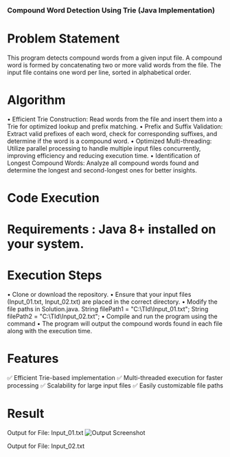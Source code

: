 ### Compound Word Detection Using Trie (Java Implementation)

# Problem Statement
This program detects compound words from a given input file. A compound word is formed by concatenating two or more valid words from the file. The input file contains one word per line, sorted in alphabetical order.

# Algorithm
• Efficient Trie Construction: Read words from the file and insert them into a Trie for optimized lookup and prefix matching.
• Prefix and Suffix Validation: Extract valid prefixes of each word, check for corresponding suffixes, and determine if the word is a compound word.
• Optimized Multi-threading: Utilize parallel processing to handle multiple input files concurrently, improving efficiency and reducing execution time.
• Identification of Longest Compound Words: Analyze all compound words found and determine the longest and second-longest ones for better insights.

# Code Execution
# Requirements  : Java 8+ installed on your system.

# Execution Steps
• Clone or download the repository.
• Ensure that your input files (Input_01.txt, Input_02.txt) are placed in the correct directory.
• Modify the file paths in Solution.java.
  String filePath1 = "C:\\TId\\Input_01.txt";
  String filePath2 = "C:\\TId\\Input_02.txt";
• Compile and run the program using the command
• The program will output the compound words found in each file along with the execution time.

# Features
✅ Efficient Trie-based implementation
✅ Multi-threaded execution for faster processing
✅ Scalability for large input files
✅ Easily customizable file paths

# Result
Output for File: Input_01.txt
![Output Screenshot](images/output.png)

Output for File: Input_02.txt
